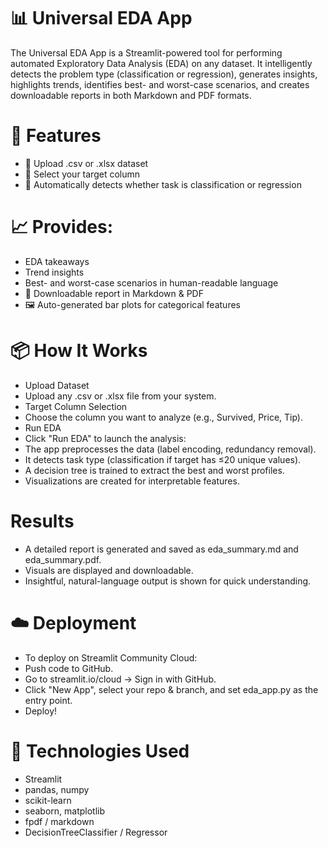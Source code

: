 # 📊 Universal EDA App
The Universal EDA App is a Streamlit-powered tool for performing automated Exploratory Data Analysis (EDA) on any dataset. It intelligently detects the problem type (classification or regression), generates insights, highlights trends, identifies best- and worst-case scenarios, and creates downloadable reports in both Markdown and PDF formats.

# 🚀 Features
- 📁 Upload .csv or .xlsx dataset
- 🎯 Select your target column
- 🧠 Automatically detects whether task is classification or regression

# 📈 Provides:
- EDA takeaways
- Trend insights
- Best- and worst-case scenarios in human-readable language
- 📄 Downloadable report in Markdown & PDF
- 🖼️ Auto-generated bar plots for categorical features

# 📦 How It Works
- Upload Dataset
- Upload any .csv or .xlsx file from your system.
- Target Column Selection
- Choose the column you want to analyze (e.g., Survived, Price, Tip).
- Run EDA
- Click "Run EDA" to launch the analysis:
- The app preprocesses the data (label encoding, redundancy removal).
- It detects task type (classification if target has ≤20 unique values).
- A decision tree is trained to extract the best and worst profiles.
- Visualizations are created for interpretable features.

# Results
- A detailed report is generated and saved as eda_summary.md and eda_summary.pdf.
- Visuals are displayed and downloadable.
- Insightful, natural-language output is shown for quick understanding.

# ☁️ Deployment
- To deploy on Streamlit Community Cloud:
- Push code to GitHub.
- Go to streamlit.io/cloud → Sign in with GitHub.
- Click "New App", select your repo & branch, and set eda_app.py as the entry point.
- Deploy!

# 🧠 Technologies Used
- Streamlit
- pandas, numpy
- scikit-learn
- seaborn, matplotlib
- fpdf / markdown
- DecisionTreeClassifier / Regressor
